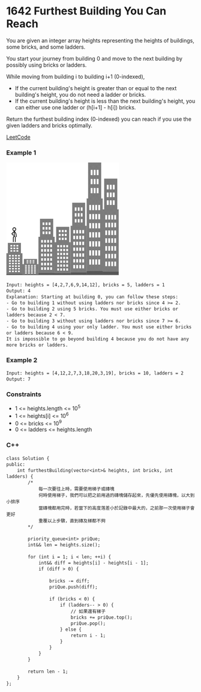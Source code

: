 # 1642 Furthest Building You Can Reach

You are given an integer array heights representing the heights of buildings, some bricks, and some ladders.

You start your journey from building 0 and move to the next building by possibly using bricks or ladders.

While moving from building i to building i+1 (0-indexed),

* If the current building's height is greater than or equal to the next building's height, you do not need a ladder or bricks.
* If the current building's height is less than the next building's height, you can either use one ladder or (h[i+1] - h[i]) bricks.

Return the furthest building index (0-indexed) you can reach if you use the given ladders and bricks optimally.

[LeetCode](https://leetcode.cn/problems/furthest-building-you-can-reach/)

### Example 1

<img src="img/1642.gif" width = "300"/>

```
Input: heights = [4,2,7,6,9,14,12], bricks = 5, ladders = 1
Output: 4
Explanation: Starting at building 0, you can follow these steps:
- Go to building 1 without using ladders nor bricks since 4 >= 2.
- Go to building 2 using 5 bricks. You must use either bricks or ladders because 2 < 7.
- Go to building 3 without using ladders nor bricks since 7 >= 6.
- Go to building 4 using your only ladder. You must use either bricks or ladders because 6 < 9.
It is impossible to go beyond building 4 because you do not have any more bricks or ladders.
```

### Example 2

```
Input: heights = [4,12,2,7,3,18,20,3,19], bricks = 10, ladders = 2
Output: 7
```

 

### Constraints

* 1 <= heights.length <= 10<sup>5</sup>
* 1 <= heights[i] <= 10<sup>6</sup>
* 0 <= bricks <= 10<sup>9</sup>
* 0 <= ladders <= heights.length

### C++ 

```
class Solution {
public:
    int furthestBuilding(vector<int>& heights, int bricks, int ladders) {
        /*
            每一次要往上時，需要使用梯子或磚塊
            何時使用梯子，我們可以把之前用過的磚塊儲存起來，先優先使用磚塊，以大到小排序
            當磚塊都用完時，若當下的高度落差小於記錄中最大的，之前那一次使用梯子會更好
            重覆以上步驟，直到磚及梯都不夠
        */

        priority_queue<int> priQue;
        int&& len = heights.size();

        for (int i = 1; i < len; ++i) {
            int&& diff = heights[i] - heights[i - 1];
            if (diff > 0) {

                bricks -= diff;
                priQue.push(diff);

                if (bricks < 0) {
                    if (ladders-- > 0) {
                        // 如果還有梯子
                        bricks += priQue.top();
                        priQue.pop();
                    } else {
                        return i - 1;
                    }
                }
            }
        }

        return len - 1;
    }
};
```